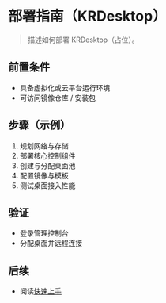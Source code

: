 <!-- legacy anchors -->
<span id="安装指南" style="display:none"></span>
<span id="部署文档" style="display:none"></span>
# 部署指南（KRDesktop）

> 描述如何部署 KRDesktop（占位）。

## 前置条件
- 具备虚拟化或云平台运行环境
- 可访问镜像仓库 / 安装包

## 步骤（示例）
1. 规划网络与存储
2. 部署核心控制组件
3. 创建与分配桌面池
4. 配置镜像与模板
5. 测试桌面接入性能

## 验证
- 登录管理控制台
- 分配桌面并远程连接

## 后续
- 阅读[快速上手](./quick-start.md)
